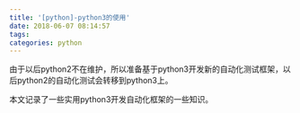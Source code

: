 ```yaml
---
title: '[python]-python3的使用'
date: 2018-06-07 08:14:57
tags:
categories: python
---
```


由于以后python2不在维护，所以准备基于python3开发新的自动化测试框架，以后python2的自动化测试会转移到python3上。

本文记录了一些实用python3开发自动化框架的一些知识。

<!--more-->


